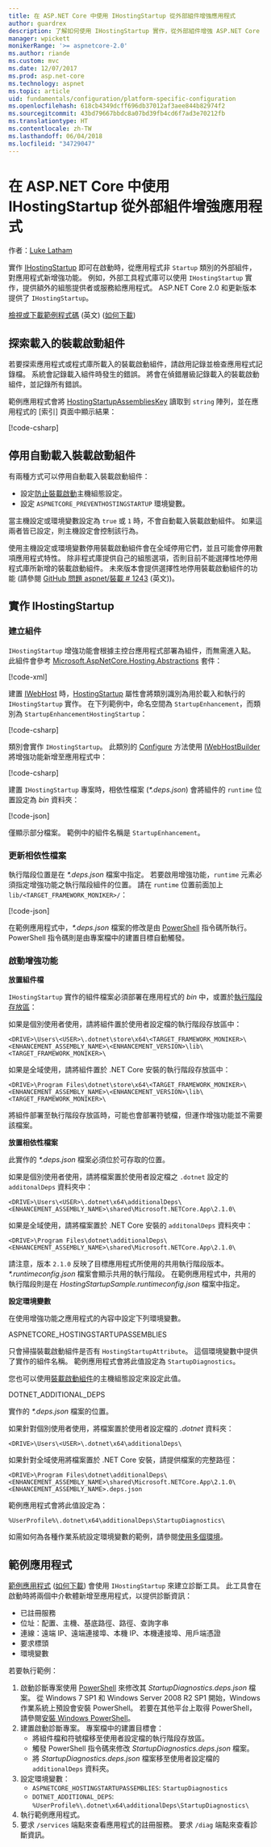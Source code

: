 ```yaml
---
title: 在 ASP.NET Core 中使用 IHostingStartup 從外部組件增強應用程式
author: guardrex
description: 了解如何使用 IHostingStartup 實作，從外部組件增強 ASP.NET Core 應用程式。
manager: wpickett
monikerRange: '>= aspnetcore-2.0'
ms.author: riande
ms.custom: mvc
ms.date: 12/07/2017
ms.prod: asp.net-core
ms.technology: aspnet
ms.topic: article
uid: fundamentals/configuration/platform-specific-configuration
ms.openlocfilehash: 618cb4349dcff696db37012af3aee844b82974f2
ms.sourcegitcommit: 43bd79667bbdc8a07bd39fb4cd6f7ad3e70212fb
ms.translationtype: HT
ms.contentlocale: zh-TW
ms.lasthandoff: 06/04/2018
ms.locfileid: "34729047"
---
```

# <a name="enhance-an-app-from-an-external-assembly-in-aspnet-core-with-ihostingstartup"></a>在 ASP.NET Core 中使用 IHostingStartup 從外部組件增強應用程式

作者：[Luke Latham](https://github.com/guardrex)

實作 [IHostingStartup](/dotnet/api/microsoft.aspnetcore.hosting.ihostingstartup) 即可在啟動時，從應用程式非 `Startup` 類別的外部組件，對應用程式新增強功能。 例如，外部工具程式庫可以使用 `IHostingStartup` 實作，提供額外的組態提供者或服務給應用程式。 ASP.NET Core 2.0 和更新版本提供了 `IHostingStartup`。

[檢視或下載範例程式碼](https://github.com/aspnet/Docs/tree/master/aspnetcore/fundamentals/configuration/platform-specific-configuration/sample/) \(英文\) ([如何下載](xref:tutorials/index#how-to-download-a-sample))

## <a name="discover-loaded-hosting-startup-assemblies"></a>探索載入的裝載啟動組件

若要探索應用程式或程式庫所載入的裝載啟動組件，請啟用記錄並檢查應用程式記錄檔。 系統會記錄載入組件時發生的錯誤。 將會在偵錯層級記錄載入的裝載啟動組件，並記錄所有錯誤。

範例應用程式會將 [HostingStartupAssembliesKey](/dotnet/api/microsoft.aspnetcore.hosting.webhostdefaults.hostingstartupassemblieskey) 讀取到 `string` 陣列，並在應用程式的 [索引] 頁面中顯示結果：

[!code-csharp[](platform-specific-configuration/sample/HostingStartupSample/Pages/Index.cshtml.cs?name=snippet1&highlight=14-16)]

## <a name="disable-automatic-loading-of-hosting-startup-assemblies"></a>停用自動載入裝載啟動組件

有兩種方式可以停用自動載入裝載啟動組件：

* 設定[防止裝載啟動](xref:fundamentals/host/web-host#prevent-hosting-startup)主機組態設定。
* 設定 `ASPNETCORE_PREVENTHOSTINGSTARTUP` 環境變數。

當主機設定或環境變數設定為 `true` 或 `1` 時，不會自動載入裝載啟動組件。 如果這兩者皆已設定，則主機設定會控制該行為。

使用主機設定或環境變數停用裝載啟動組件會在全域停用它們，並且可能會停用數項應用程式特性。 除非程式庫提供自己的組態選項，否則目前不能選擇性地停用程式庫所新增的裝載啟動組件。 未來版本會提供選擇性地停用裝載啟動組件的功能 (請參閱 [GitHub 問題 aspnet/裝載 # 1243](https://github.com/aspnet/Hosting/pull/1243) (英文))。

## <a name="implement-ihostingstartup"></a>實作 IHostingStartup

### <a name="create-the-assembly"></a>建立組件

`IHostingStartup` 增強功能會根據主控台應用程式部署為組件，而無需進入點。 此組件會參考 [Microsoft.AspNetCore.Hosting.Abstractions](https://www.nuget.org/packages/Microsoft.AspNetCore.Hosting.Abstractions/) 套件：

[!code-xml[](platform-specific-configuration/snapshot_sample/StartupEnhancement.csproj)]

建置 [IWebHost](/dotnet/api/microsoft.aspnetcore.hosting.iwebhost) 時，[HostingStartup](/dotnet/api/microsoft.aspnetcore.hosting.hostingstartupattribute) 屬性會將類別識別為用於載入和執行的 `IHostingStartup` 實作。 在下列範例中，命名空間為 `StartupEnhancement`，而類別為 `StartupEnhancementHostingStartup`：

[!code-csharp[](platform-specific-configuration/snapshot_sample/StartupEnhancement.cs?name=snippet1)]

類別會實作 `IHostingStartup`。 此類別的 [Configure](/dotnet/api/microsoft.aspnetcore.hosting.ihostingstartup.configure) 方法使用 [IWebHostBuilder](/dotnet/api/microsoft.aspnetcore.hosting.iwebhostbuilder) 將增強功能新增至應用程式中：

[!code-csharp[](platform-specific-configuration/snapshot_sample/StartupEnhancement.cs?name=snippet2&highlight=3,5)]

建置 `IHostingStartup` 專案時，相依性檔案 (*\*.deps.json*) 會將組件的 `runtime` 位置設定為 *bin* 資料夾：

[!code-json[](platform-specific-configuration/snapshot_sample/StartupEnhancement1.deps.json?range=2-13&highlight=8)]

僅顯示部分檔案。 範例中的組件名稱是 `StartupEnhancement`。

### <a name="update-the-dependencies-file"></a>更新相依性檔案

執行階段位置是在 *\*.deps.json* 檔案中指定。 若要啟用增強功能，`runtime` 元素必須指定增強功能之執行階段組件的位置。 請在 `runtime` 位置前面加上 `lib/<TARGET_FRAMEWORK_MONIKER>/`：

[!code-json[](platform-specific-configuration/snapshot_sample/StartupEnhancement2.deps.json?range=2-13&highlight=8)]

在範例應用程式中，*\*.deps.json* 檔案的修改是由 [PowerShell](/powershell/scripting/powershell-scripting) 指令碼所執行。 PowerShell 指令碼則是由專案檔中的建置目標自動觸發。

### <a name="enhancement-activation"></a>啟動增強功能

**放置組件檔**

`IHostingStartup` 實作的組件檔案必須部署在應用程式的 *bin* 中，或置於[執行階段存放區](/dotnet/core/deploying/runtime-store)：

如果是個別使用者使用，請將組件置於使用者設定檔的執行階段存放區中：

```
<DRIVE>\Users\<USER>\.dotnet\store\x64\<TARGET_FRAMEWORK_MONIKER>\<ENHANCEMENT_ASSEMBLY_NAME>\<ENHANCEMENT_VERSION>\lib\<TARGET_FRAMEWORK_MONIKER>\
```

如果是全域使用，請將組件置於 .NET Core 安裝的執行階段存放區中：

```
<DRIVE>\Program Files\dotnet\store\x64\<TARGET_FRAMEWORK_MONIKER>\<ENHANCEMENT_ASSEMBLY_NAME>\<ENHANCEMENT_VERSION>\lib\<TARGET_FRAMEWORK_MONIKER>\
```

將組件部署至執行階段存放區時，可能也會部署符號檔，但運作增強功能並不需要該檔案。

**放置相依性檔案**

此實作的 *\*.deps.json* 檔案必須位於可存取的位置。

如果是個別使用者使用，請將檔案置於使用者設定檔之 `.dotnet` 設定的 `additonalDeps` 資料夾中： 

```
<DRIVE>\Users\<USER>\.dotnet\x64\additionalDeps\<ENHANCEMENT_ASSEMBLY_NAME>\shared\Microsoft.NETCore.App\2.1.0\
```

如果是全域使用，請將檔案置於 .NET Core 安裝的 `additonalDeps` 資料夾中：

```
<DRIVE>\Program Files\dotnet\additionalDeps\<ENHANCEMENT_ASSEMBLY_NAME>\shared\Microsoft.NETCore.App\2.1.0\
```

請注意，版本 `2.1.0` 反映了目標應用程式所使用的共用執行階段版本。 *\*.runtimeconfig.json* 檔案會顯示共用的執行階段。 在範例應用程式中，共用的執行階段則是在 *HostingStartupSample.runtimeconfig.json* 檔案中指定。

**設定環境變數**

在使用增強功能之應用程式的內容中設定下列環境變數。

ASPNETCORE\_HOSTINGSTARTUPASSEMBLIES

只會掃描裝載啟動組件是否有 `HostingStartupAttribute`。 這個環境變數中提供了實作的組件名稱。 範例應用程式會將此值設定為 `StartupDiagnostics`。

您也可以使用[裝載啟動組件](xref:fundamentals/host/web-host#hosting-startup-assemblies)的主機組態設定來設定此值。

DOTNET\_ADDITIONAL\_DEPS

實作的 *\*.deps.json* 檔案的位置。

如果針對個別使用者使用，將檔案置於使用者設定檔的 *.dotnet* 資料夾：

```
<DRIVE>\Users\<USER>\.dotnet\x64\additionalDeps\
```

如果針對全域使用將檔案置於 .NET Core 安裝，請提供檔案的完整路徑：

```
<DRIVE>\Program Files\dotnet\additionalDeps\<ENHANCEMENT_ASSEMBLY_NAME>\shared\Microsoft.NETCore.App\2.1.0\<ENHANCEMENT_ASSEMBLY_NAME>.deps.json
```

範例應用程式會將此值設定為：

```
%UserProfile%\.dotnet\x64\additionalDeps\StartupDiagnostics\
```

如需如何為各種作業系統設定環境變數的範例，請參閱[使用多個環境](xref:fundamentals/environments)。

## <a name="sample-app"></a>範例應用程式

[範例應用程式](https://github.com/aspnet/Docs/tree/master/aspnetcore/fundamentals/configuration/platform-specific-configuration/sample/) ([如何下載](xref:tutorials/index#how-to-download-a-sample)) 會使用 `IHostingStartup` 來建立診斷工具。 此工具會在啟動時將兩個中介軟體新增至應用程式，以提供診斷資訊：

* 已註冊服務
* 位址：配置、主機、基底路徑、路徑、查詢字串
* 連線：遠端 IP、遠端連接埠、本機 IP、本機連接埠、用戶端憑證
* 要求標頭
* 環境變數

若要執行範例：

1. 啟動診斷專案使用 [PowerShell](/powershell/scripting/powershell-scripting) 來修改其 *StartupDiagnostics.deps.json* 檔案。 從 Windows 7 SP1 和 Windows Server 2008 R2 SP1 開始，Windows 作業系統上預設會安裝 PowerShell。 若要在其他平台上取得 PowerShell，請參閱[安裝 Windows PowerShell](/powershell/scripting/setup/installing-windows-powershell)。
2. 建置啟動診斷專案。 專案檔中的建置目標會：
   * 將組件檔和符號檔移至使用者設定檔的執行階段存放區。
   * 觸發 PowerShell 指令碼來修改 *StartupDiagnostics.deps.json* 檔案。
   * 將 *StartupDiagnostics.deps.json* 檔案移至使用者設定檔的 `additionalDeps` 資料夾。
3. 設定環境變數：
    * `ASPNETCORE_HOSTINGSTARTUPASSEMBLIES`: `StartupDiagnostics`
    * `DOTNET_ADDITIONAL_DEPS`: `%UserProfile%\.dotnet\x64\additionalDeps\StartupDiagnostics\`
4. 執行範例應用程式。
5. 要求 `/services` 端點來查看應用程式的註冊服務。 要求 `/diag` 端點來查看診斷資訊。
